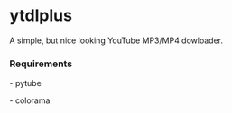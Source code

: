 # ytdlplus
A simple, but nice looking YouTube MP3/MP4 dowloader.


<h3>Requirements</h3>
<p>- pytube</p>
<p>- colorama</p>
